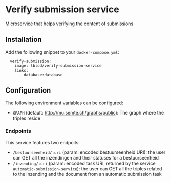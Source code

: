 # Verify submission service

Microservice that helps verifying the content of submissions

## Installation

Add the following snippet to your `docker-compose.yml`:
```
  verify-submission:
    image: lblod/verify-submission-service
    links:
      - database:database
```

## Configuration

The following environment variables can be configured:
* `GRAPH` (default: http://mu.semte.ch/graphs/public): The graph where the triples reside

### Endpoints

This service features two endpoits:
* `/bestuurseenheid/:uri` (param: encoded bestuurseenheid URI): the user can GET all the inzendingen and their statuses for a bestuurseenheid
* `/inzending/:uri` (param: encoded task URI, returned by the service `automatic-submission-service`): the user can GET all the triples related to the inzending and the document from an automatic submission task
